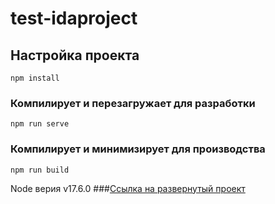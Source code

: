 # test-idaproject

## Настройка проекта
```
npm install
```

### Компилирует и перезагружает для разработки
```
npm run serve
```

### Компилирует и минимизирует для производства
```
npm run build
```

Node верия v17.6.0
###[Ссылка на развернутый проект](https://reekwul-test-idaproject.netlify.app/)

